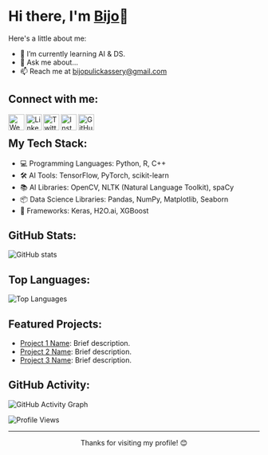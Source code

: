 <!-- Your Name -->
# Hi there, I'm [Bijo](https://yourwebsite.com)👋

<!-- Introduction -->
Here's a little about me:

- 🌱 I’m currently learning AI & DS.
- 💬 Ask me about...
- 📫 Reach me at [bijopulickassery@gmail.com](mailto:bijopulickassery@example.com)
<!-- 👯 I’m looking to collaborate on [Open Source Project Name].-->
<!-- Connect with Me -->
## Connect with me:

[<img align="left" alt="Website" width="32px" src="https://img.icons8.com/color/48/000000/blogger.png" />](https://boliviandiaries1968.blogspot.com/)
[<img align="left" alt="LinkedIn" width="32px" src="https://img.icons8.com/fluent/48/000000/linkedin.png" />](https://www.linkedin.com/in/bjothomas)
[<img align="left" alt="Twitter" width="32px" src="https://img.icons8.com/fluent/48/000000/twitter.png" />](https://twitter.com/yourusername)
[<img align="left" alt="Instagram" width="32px" src="https://img.icons8.com/fluent/48/000000/instagram-new.png" />](https://www.instagram.com/bjothomas)
[<img align="left" alt="GitHub" width="32px" src="https://img.icons8.com/fluent/48/000000/github.png" />](https://github.com/Bijothomas13)

<br />

<!-- Tech Stack -->
## My Tech Stack:

- 💻 Programming Languages: Python, R, C++
- 🛠️ AI Tools: TensorFlow, PyTorch, scikit-learn
- 📚 AI Libraries: OpenCV, NLTK (Natural Language Toolkit), spaCy
- 📦 Data Science Libraries: Pandas, NumPy, Matplotlib, Seaborn
- 🧠 Frameworks: Keras, H2O.ai, XGBoost

<!-- GitHub Stats -->
## GitHub Stats:

![GitHub stats](https://github-readme-stats.vercel.app/api?username=Bijothomas13&show_icons=true&count_private=true&hide=issues,contribs&theme=radical)

<!-- Top Languages -->
## Top Languages:

![Top Languages](https://github-readme-stats.vercel.app/api/top-langs/?username=Bijothomas13&layout=compact&theme=radical)

<!-- Projects -->
## Featured Projects:

- [Project 1 Name](https://github.com/Bijothomas13/Project-1): Brief description.
- [Project 2 Name](https://github.com/Bijothomas13/Project-2): Brief description.
- [Project 3 Name](https://github.com/Bijothomas13/Project-3): Brief description.

<!-- GitHub Activity Graph -->
## GitHub Activity:

![GitHub Activity Graph](https://activity-graph.herokuapp.com/graph?username=Bijothomas13)

<!-- Visitor Counter -->
![Profile Views](https://komarev.com/ghpvc/?username=yourusername)

<!-- Footer -->
<hr />
<p align="center">Thanks for visiting my profile! 😊</p>
